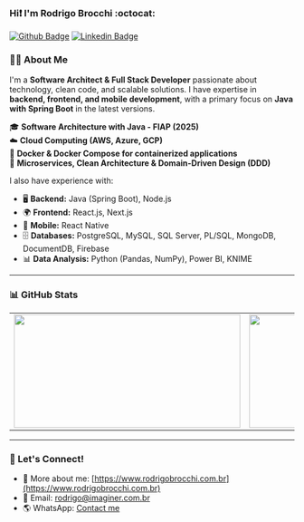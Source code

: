 ### Hi❗ I'm Rodrigo Brocchi :octocat:

[![Github Badge](https://img.shields.io/badge/-Github-000?style=flat-square&logo=Github&logoColor=white&link=https://github.com/brocchirodrigo/)](https://github.com/brocchirodrigo/)
[![Linkedin Badge](https://img.shields.io/badge/-LinkedIn-blue?style=flat-square&logo=Linkedin&logoColor=white&link=https://www.linkedin.com/in/rodrigobrocchi/)](https://www.linkedin.com/in/rodrigobrocchi/)

### 👨‍💻 About Me

I'm a **Software Architect & Full Stack Developer** passionate about technology, clean code, and scalable solutions. I have expertise in **backend, frontend, and mobile development**, with a primary focus on **Java with Spring Boot** in the latest versions.

🎓 **Software Architecture with Java - FIAP (2025)**  
☁️ **Cloud Computing (AWS, Azure, GCP)**  
🐳 **Docker & Docker Compose for containerized applications**  
🚀 **Microservices, Clean Architecture & Domain-Driven Design (DDD)**

I also have experience with:
- 🖥 **Backend:** Java (Spring Boot), Node.js
- 🌍 **Frontend:** React.js, Next.js
- 📱 **Mobile:** React Native
- 🗄 **Databases:** PostgreSQL, MySQL, SQL Server, PL/SQL, MongoDB, DocumentDB, Firebase
- 📊 **Data Analysis:** Python (Pandas, NumPy), Power BI, KNIME

---

### 📊 GitHub Stats

<table>
  <tr>
    <td><img width="400px" height="200px" align="center" src="https://github-readme-stats.vercel.app/api/top-langs/?username=brocchirodrigo&layout=compact&theme=dark&hide=Objective-C,CSS,HTML,Starlark,Ruby,Shell" /></td>
    <td><img width="460px" height="200px" align="center" src="https://github-readme-stats.vercel.app/api?username=brocchirodrigo&count_private=true&show_icons=true&custom_title=Github%20Status&theme=dark" /></td>
  </tr>  
</table>

---

### 📢 Let's Connect!

- 💬 More about me: [https://www.rodrigobrocchi.com.br](https://www.rodrigobrocchi.com.br)
- 📩 Email: [rodrigo@imaginer.com.br](mailto:rodrigo@imaginer.com.br)
- 🌎 WhatsApp: [Contact me](https://api.whatsapp.com/send?phone=5511981338833)

